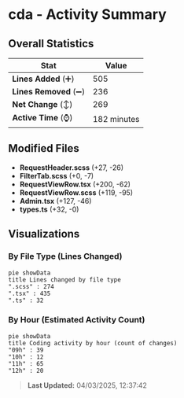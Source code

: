 # cda - Activity Summary 

## Overall Statistics

| Stat                   | Value                                                             |
| ---------------------- | ----------------------------------------------------------------- |
| **Lines Added** (➕)   | 505                                          |
| **Lines Removed** (➖) | 236                                        |
| **Net Change** (↕)    | 269                |
| **Active Time** (⌚)   | 182 minutes |


## Modified Files
- **RequestHeader.scss** (+27, -26)
- **FilterTab.scss** (+0, -7)
- **RequestViewRow.tsx** (+200, -62)
- **RequestViewRow.scss** (+119, -95)
- **Admin.tsx** (+127, -46)
- **types.ts** (+32, -0)

## Visualizations

### By File Type (Lines Changed)

```mermaid
pie showData
title Lines changed by file type
".scss" : 274
".tsx" : 435
".ts" : 32
```

### By Hour (Estimated Activity Count)

```mermaid
pie showData
title Coding activity by hour (count of changes)
"09h" : 39
"10h" : 12
"11h" : 65
"12h" : 20
```


> **Last Updated:** 04/03/2025, 12:37:42
